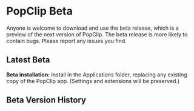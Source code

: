 <script setup>
import Changelog from '/components/Changelog.vue'
import Download from '/components/Download.vue';
import { data } from "/components/data/releases.data";
const beta = data.beta[0];
</script>

# PopClip Beta

Anyone is welcome to download and use the beta release, which is a preview of the next version of PopClip. The beta release is more likely to contain bugs. Please report any issues you find.

## Latest Beta

<Download
name="PopClip"
:ver="beta.versionString"
:date="beta.date"
:size="beta.size"
:os="beta.minimumSystemVersion"
:archs="beta.archs"
:url="beta.url"
notes="#beta-version-history"
channel="beta"
/>

**Beta installation:** Install in the Applications folder, replacing any existing copy of the PopClip app. (Settings and extensions will be preserved.)


## Beta Version History

<div :class="$style.history">
<Changelog channel="beta" />
</div>

<style module>
.history h2 {
  border: none;
  font-size: 1.25em;
}
</style>
